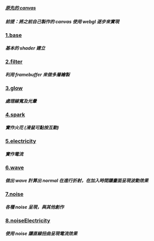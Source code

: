 ##### [原先的 canvas](https://virtools.github.io/electricity/demo3/)

##### 前提：將之前自己製作的 canvas 使用 webgl 逐步來實現

### [1.base](https://virtools.github.io/electricity_webgl/dist/1.base/)

##### 基本的 shader 建立

### [2.filter](https://virtools.github.io/electricity_webgl/dist/2.filter/)

##### 利用 framebuffer 來做多層繪製

### [3.glow](https://virtools.github.io/electricity_webgl/dist/3.glow/)

##### 處理線寬及光暈

### [4.spark](https://virtools.github.io/electricity_webgl/dist/4.spark/)

##### 實作火花 (滑鼠可點按互動)

### [5.electricity](https://virtools.github.io/electricity_webgl/dist/5.electricity/)

##### 實作電流

### [6.wave](https://virtools.github.io/electricity_webgl/dist/6.wave/)

##### 做出 wave 計算出 normal 在進行折射，在加入時間讓畫面呈現波動效果

### [7.noise](https://virtools.github.io/electricity_webgl/dist/7.noise/)

##### 各種 noise 呈現，與其他創作

### [8.noiseElectricity](https://virtools.github.io/electricity_webgl/dist/8.noiseElectricity/)

##### 使用 noise 讓直線扭曲呈現電流效果
